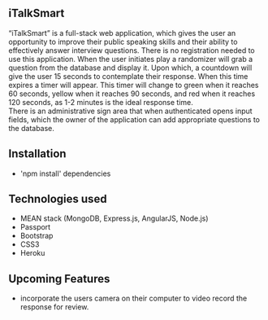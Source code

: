 ## iTalkSmart

“iTalkSmart” is a full-stack web application, which gives the user an opportunity to improve their public speaking skills and their ability to effectively answer interview questions. There is no registration needed to use this application. When the user initiates play a randomizer will grab a question from the database and display it. Upon which, a countdown will give the user 15 seconds to contemplate their response. When this time expires a timer will appear. This timer will change to green when it reaches 60 seconds, yellow when it reaches 90 seconds, and red when it reaches 120 seconds, as 1-2 minutes is the ideal response time.  
There is an administrative sign area that when authenticated opens input fields, which the owner of the application can add appropriate questions to the database.  

## Installation  
* 'npm install' dependencies


## Technologies used  
* MEAN stack (MongoDB, Express.js, AngularJS, Node.js)
* Passport
* Bootstrap
* CSS3
* Heroku   


## Upcoming Features  
* incorporate the users camera on their computer to video record the response for review.   
